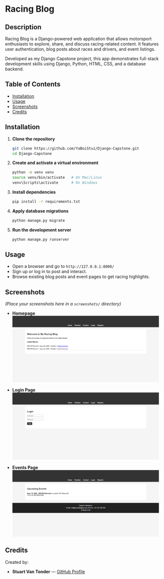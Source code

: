 # Racing Blog

## Description
Racing Blog is a Django-powered web application that allows motorsport enthusiasts to explore, share, and discuss racing-related content. It features user authentication, blog posts about races and drivers, and event listings.

Developed as my Django Capstone project, this app demonstrates full-stack development skills using Django, Python, HTML, CSS, and a database backend.

## Table of Contents
- [Installation](#installation)
- [Usage](#usage)
- [Screenshots](#screenshots)
- [Credits](#credits)

## Installation

1. **Clone the repository**  
   ```bash
   git clone https://github.com/YaBoiStui/Django-Capstone.git
   cd Django-Capstone
   ```

2. **Create and activate a virtual environment**  
   ```bash
   python -m venv venv
   source venv/bin/activate   # On Mac/Linux
   venv\Scripts\activate      # On Windows
   ```

3. **Install dependencies**  
   ```bash
   pip install -r requirements.txt
   ```

4. **Apply database migrations**  
   ```bash
   python manage.py migrate
   ```

5. **Run the development server**  
   ```bash
   python manage.py runserver
   ```

## Usage

- Open a browser and go to `http://127.0.0.1:8000/`
- Sign up or log in to post and interact.
- Browse existing blog posts and event pages to get racing highlights.

## Screenshots

*(Place your screenshots here in a `screenshots/` directory)*

- **Homepage**  
  ![Homepage](screenshots/homepage.png)

- **Login Page**  
  ![Login](screenshots/login.png)

- **Events Page**  
  ![Events](screenshots/events.png)

## Credits

Created by:  
- **Stuart Van Tonder** — [GitHub Profile](https://github.com/YaBoiStui)
